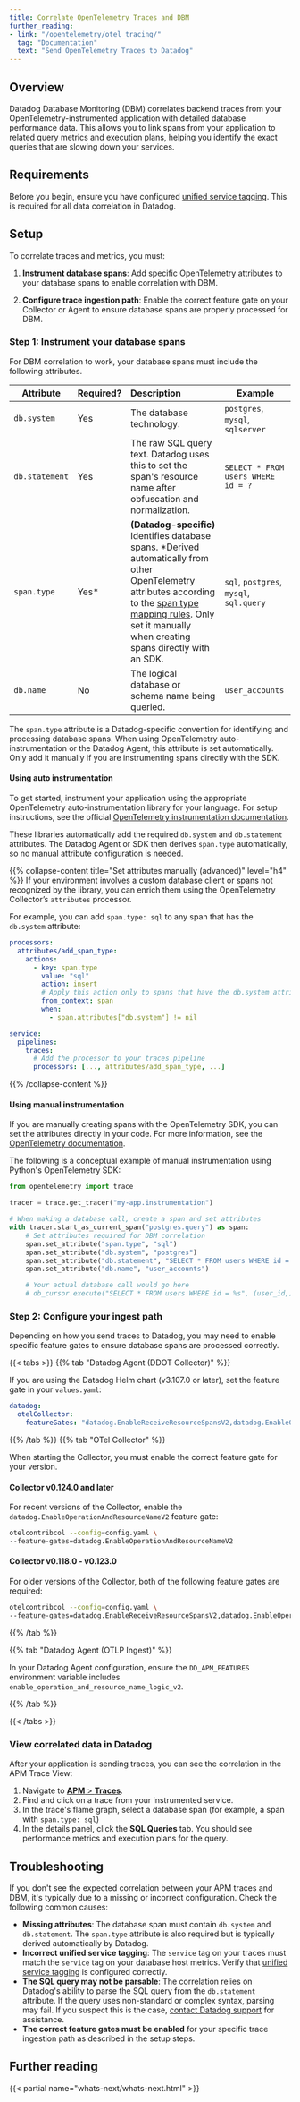 ```yaml
---
title: Correlate OpenTelemetry Traces and DBM
further_reading:
- link: "/opentelemetry/otel_tracing/"
  tag: "Documentation"
  text: "Send OpenTelemetry Traces to Datadog"
---
```


## Overview

Datadog Database Monitoring (DBM) correlates backend traces from your OpenTelemetry-instrumented application with detailed database performance data. This allows you to link spans from your application to related query metrics and execution plans, helping you identify the exact queries that are slowing down your services.

## Requirements

Before you begin, ensure you have configured [unified service tagging][1]. This is required for all data correlation in Datadog.

## Setup

To correlate traces and metrics, you must:

1. **Instrument database spans**: Add specific OpenTelemetry attributes to your database spans to enable correlation with DBM.

2. **Configure trace ingestion path**: Enable the correct feature gate on your Collector or Agent to ensure database spans are properly processed for DBM.

### Step 1: Instrument your database spans

For DBM correlation to work, your database spans must include the following attributes.


| Attribute      | Required? | Description                                                                                                       | Example                                 |
|----------------|-----------|:------------------------------------------------------------------------------------------------------------------|-----------------------------------------|
| `db.system`    | Yes       | The database technology.                                                                                          | `postgres`, `mysql`, `sqlserver`        |
| `db.statement` | Yes       | The raw SQL query text. Datadog uses this to set the span's resource name after obfuscation and normalization.    | `SELECT * FROM users WHERE id = ?`      |
| `span.type`    | Yes*      | **(Datadog-specific)** Identifies database spans. *Derived automatically from other OpenTelemetry attributes according to the [span type mapping rules][6]. Only set it manually when creating spans directly with an SDK. | `sql`, `postgres`, `mysql`, `sql.query` |
| `db.name`      | No        | The logical database or schema name being queried.                                                                | `user_accounts`                         |

<div class="alert alert-info">
The <code>span.type</code> attribute is a Datadog-specific convention for identifying and processing database spans. 
When using OpenTelemetry auto-instrumentation or the Datadog Agent, this attribute is set automatically. 
Only add it manually if you are instrumenting spans directly with the SDK.
</div>

#### Using auto instrumentation

To get started, instrument your application using the appropriate OpenTelemetry auto-instrumentation library for your language. For setup instructions, see the official [OpenTelemetry instrumentation documentation][4].

These libraries automatically add the required `db.system` and `db.statement` attributes. The Datadog Agent or SDK then derives `span.type` automatically, so no manual attribute configuration is needed.

{{% collapse-content title="Set attributes manually (advanced)" level="h4" %}}
If your environment involves a custom database client or spans not recognized by the library, you can enrich them using the OpenTelemetry Collector’s `attributes` processor.

For example, you can add `span.type: sql` to any span that has the `db.system` attribute:

```yaml
processors:
  attributes/add_span_type:
    actions:
      - key: span.type
        value: "sql"
        action: insert
        # Apply this action only to spans that have the db.system attribute
        from_context: span
        when:
          - span.attributes["db.system"] != nil

service:
  pipelines:
    traces:
      # Add the processor to your traces pipeline
      processors: [..., attributes/add_span_type, ...]
```
{{% /collapse-content %}}

#### Using manual instrumentation

If you are manually creating spans with the OpenTelemetry SDK, you can set the attributes directly in your code. For more information, see the [OpenTelemetry documentation][4].

The following is a conceptual example of manual instrumentation using Python's OpenTelemetry SDK:

```python
from opentelemetry import trace

tracer = trace.get_tracer("my-app.instrumentation")

# When making a database call, create a span and set attributes
with tracer.start_as_current_span("postgres.query") as span:
    # Set attributes required for DBM correlation
    span.set_attribute("span.type", "sql")
    span.set_attribute("db.system", "postgres")
    span.set_attribute("db.statement", "SELECT * FROM users WHERE id = ?")
    span.set_attribute("db.name", "user_accounts")

    # Your actual database call would go here
    # db_cursor.execute("SELECT * FROM users WHERE id = %s", (user_id,))
```

### Step 2: Configure your ingest path

Depending on how you send traces to Datadog, you may need to enable specific feature gates to ensure database spans are processed correctly.

{{< tabs >}}
{{% tab "Datadog Agent (DDOT Collector)" %}}


If you are using the Datadog Helm chart (v3.107.0 or later), set the feature gate in your `values.yaml`:

```yaml
datadog:
  otelCollector:
    featureGates: "datadog.EnableReceiveResourceSpansV2,datadog.EnableOperationAndResourceNameV2"
```

{{% /tab %}}
{{% tab "OTel Collector" %}}

When starting the Collector, you must enable the correct feature gate for your version.

#### Collector v0.124.0 and later

For recent versions of the Collector, enable the `datadog.EnableOperationAndResourceNameV2` feature gate:

```sh
otelcontribcol --config=config.yaml \
--feature-gates=datadog.EnableOperationAndResourceNameV2
```
#### Collector v0.118.0 - v0.123.0

For older versions of the Collector, both of the following feature gates are required:

```sh
otelcontribcol --config=config.yaml \
--feature-gates=datadog.EnableReceiveResourceSpansV2,datadog.EnableOperationAndResourceNameV2
```

{{% /tab %}}

{{% tab "Datadog Agent (OTLP Ingest)" %}}

In your Datadog Agent configuration, ensure the `DD_APM_FEATURES` environment variable includes `enable_operation_and_resource_name_logic_v2`.

{{% /tab %}}

{{< /tabs >}}

### View correlated data in Datadog

After your application is sending traces, you can see the correlation in the APM Trace View:

1. Navigate to [**APM** > **Traces**][3].
2. Find and click on a trace from your instrumented service.
3. In the trace's flame graph, select a database span (for example, a span with `span.type: sql`)
4. In the details panel, click the **SQL Queries** tab. You should see performance metrics and execution plans for the query.

## Troubleshooting

If you don't see the expected correlation between your APM traces and DBM, it's typically due to a missing or incorrect configuration. Check the following common causes:

- **Missing attributes**: The database span must contain `db.system` and `db.statement`. The `span.type` attribute is also required but is typically derived automatically by Datadog.
- **Incorrect unified service tagging**: The `service` tag on your traces must match the `service` tag on your database host metrics. Verify that [unified service tagging][1] is configured correctly.
- **The SQL query may not be parsable**: The correlation relies on Datadog's ability to parse the SQL query from the `db.statement` attribute. If the query uses non-standard or complex syntax, parsing may fail. If you suspect this is the case, [contact Datadog support][5] for assistance.
- **The correct feature gates must be enabled** for your specific trace ingestion path as described in the setup steps.

## Further reading

{{< partial name="whats-next/whats-next.html" >}}

[1]: /opentelemetry/correlate/#prerequisite-unified-service-tagging
[2]: /opentelemetry/integrations/host_metrics
[3]: https://app.datadoghq.com/apm/traces
[4]: https://opentelemetry.io/docs/languages/
[5]: /help
[6]: /opentelemetry/mapping/semantic_mapping/#span-type-mapping
